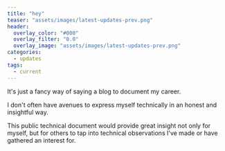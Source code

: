```yaml
---
title: "hey"
teaser: "assets/images/latest-updates-prev.png"
header:
  overlay_color: "#000"
  overlay_filter: "0.0"
  overlay_image: "assets/images/latest-updates-prev.png"
categories:
  - updates
tags:
  - current
---
```


It's just a fancy way of saying a blog to document my career.

I don't often have avenues to express myself technically in an honest and insightful way. 

This public technical document would provide great insight not only for myself, but for others to tap into technical observations I've made or have gathered an interest for. 
